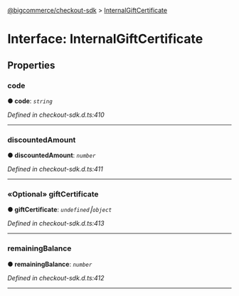 [@bigcommerce/checkout-sdk](../README.md) > [InternalGiftCertificate](../interfaces/internalgiftcertificate.md)



# Interface: InternalGiftCertificate


## Properties
<a id="code"></a>

###  code

**●  code**:  *`string`* 

*Defined in checkout-sdk.d.ts:410*





___

<a id="discountedamount"></a>

###  discountedAmount

**●  discountedAmount**:  *`number`* 

*Defined in checkout-sdk.d.ts:411*





___

<a id="giftcertificate"></a>

### «Optional» giftCertificate

**●  giftCertificate**:  *`undefined`⎮`object`* 

*Defined in checkout-sdk.d.ts:413*





___

<a id="remainingbalance"></a>

###  remainingBalance

**●  remainingBalance**:  *`number`* 

*Defined in checkout-sdk.d.ts:412*





___


